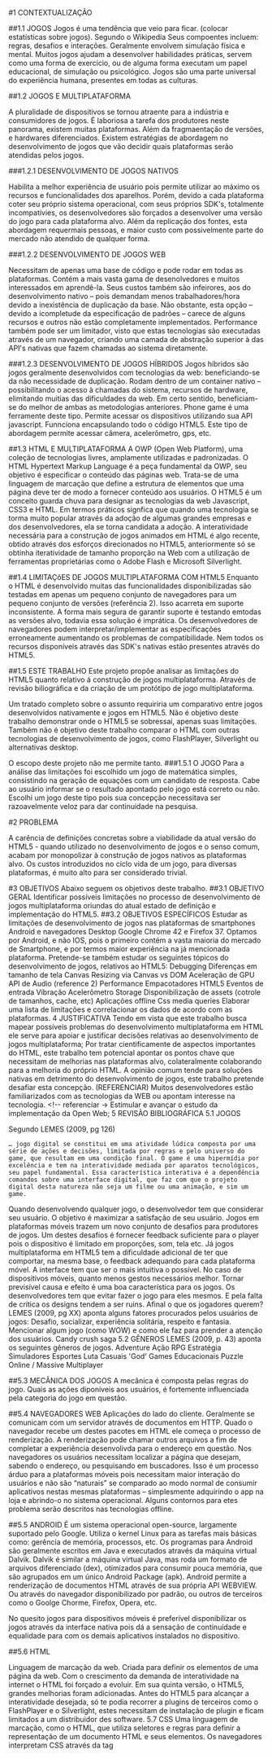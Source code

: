 #1  CONTEXTUALIZAÇÃO

##1.1  JOGOS
Jogos é uma tendência que veio para ficar. (colocar estatísticas sobre jogos).
Segundo o Wikipedia
Seus compoentes incluem: regras, desafios e interações. Geralmente envolvem simulação física e mental. Muitos jogos ajudam a desenvolver habilidades práticas, servem como uma forma de exercício, ou de alguma forma executam um papel educacional, de simulação ou psicológico. Jogos são uma parte universal do experiência humana, presentes em todas as culturas.


##1.2  JOGOS E MULTIPLATAFORMA

A pluralidade de dispositivos se tornou atraente para a indústria e consumidores de jogos.
É laboriosa a tarefa dos produtores neste panorama, existem muitas plataformas. Além da fragmaentação de versões, e hardwares diferenciados.
Existem estratégias de abordagem no desenvolvimento de jogos que vão decidir quais plataformas serão atendidas pelos jogos.

###1.2.1  DESENVOLVIMENTO DE JOGOS NATIVOS

Habilita a melhor experiência de usuário pois permite utilizar ao máximo os recursos e funcionalidades dos aparelhos. Porém, devido a cada plataforma coter seu próprio sistema operacional, com seus próprios SDK's, totalmente incompatívies, os desenvolvedores são forçados a desenvolver uma versão do jogo para cada plataforma alvo. Além da replicação dos fontes, esta abordagem requermais pessoas, e maior custo com possivelmente parte do mercado não atendido de qualquer forma.

###1.2.2  DESENVOLVIMENTO DE JOGOS WEB

Necessitam de apenas uma base de código e pode rodar em todas as plataformas.
Contém a mais vasta gama de desenolvedores e muitos interessados em aprendê-la. Seus custos também são infeirores, aos do desenvolvimento nativo – pois demandam menos trabalhadores/hora devido a inexistência de duplicação da base.
Não obstante, esta opção – devido a icompletude da especificação de padrões – carece de alguns recursos e outros não estão completamente implementados. Performance também pode ser um limitador, visto que estas tecnologias são executadas através de um navegador, criando uma camada de abstração superior à das API's nativas que fazem chamadas ao sistema diretamente.

###1.2.3  DESENVOLVIMENTO DE JOGOS HÍBRIDOS
Jogos híbridos são jogos geralmente desenvolvidos com tecnologias da web: beneficiando-se da não necessidade de duplicação. Rodam dentro de um container nativo – possibilitando o acesso à chamadas do sistema, recursos de hardware, elimitando muitias das  dificuldades da web.
Em certo sentido, beneficiam-se do melhor de ambas as metodologias anteriores.
Phone game é uma ferramente deste tipo. Permite acessar os dispositivos utilizando sua API javascript. Funnciona encapsulando todo o código HTML5. Este tipo de abordagem permite acessar câmera, acelerômetro, gps, etc.

##1.3  HTML E MULTIPLATAFORMA
A OWP (Open Web Platform), uma coleção de tecnologias livres, amplamente utilizadas e padronizadas.  O HTML Hypertext Markup Language é a peça fundamental da OWP, seu objetivo é especificar o conteúdo das páginas web. Trata-se de uma linguagem de marcação que define a estrutura de elementos que uma página deve ter de modo a fornecer conteúdo aos usuários. 
O HTML5 é um conceito guarda chuva para designar as tecnologias da web Javascript, CSS3 e HTML. Em termos práticos signfica que quando uma tecnologia se torma muito popular através da adoção de algumas grandes empresas e dos desenvolvedores, ela se torna candidata a adoção.
A interatividade necessária para a construção de jogos animados em HTML é algo recente, obtido através dos esforços direcionados no HTML5, anteriormente só se obtinha iteratividade de tamanho proporção na Web com a utilização de ferramentas proprietárias como o Adobe Flash e Microsoft Silverlight.

##1.4  LIMITAÇõES DE JOGOS MULTIPLATAFORMA COM HTML5
Enquanto o HTML é desenvolvido muitas das funcionalidades disponibilizadas são testadas em apenas um pequeno conjunto de navegadores para um pequeno conjunto de versões (referência 2). Isso acarreta em suporte inconsistente.  A forma mais segura de garantir suporte é testando emtodas as versões alvo, todavia essa solução é imprática.
Os desenvolvedores de navegadores podem interpretar/implementar as especificações erroneamente aumentando os problemas de compatibilidade.
Nem todos os recursos disponíveis através das SDK's nativas estão presentes através do HTML5.

##1.5  ESTE TRABALHO
Este projeto propõe analisar as limitações do HTML5 quanto relativo á construção de jogos multiplataforma. Através de revisão biliográfica e  da criação de um protótipo de jogo multiplataforma.

Um tratado completo sobre o assunto requiriria um comparativo entre jogos desenvolvidos nativamente e jogos em HTML5.
Não é objetivo deste trabalho demonstrar onde o HTML5 se sobressai, apenas suas limitações.
Também não é objetivo deste trabalho comparar o HTML com outras tecnologias de desenvolvimento de jogos, como FlashPlayer, Silverlight ou alternativas desktop.

O escopo deste projeto não me permite tanto.
###1.5.1  O JOGO
Para a análise das limitações foi escolhido um jogo de matemática simples, consistindo na geração de equações com um candidato de resposta. Cabe ao usuário informar se o resultado apontado pelo jogo está correto ou não. Escolhi um jogo deste tipo pois sua concepção necessitava ser razoavelmente veloz para dar continuidade na pesquisa.

#2  PROBLEMA

A carência de definições concretas sobre a viabilidade da atual versão do HTML5 - quando utilizado no desenvolvimento de jogos e o senso comum, acabam por monopolizar à construção de jogos nativos as plataformas alvo.
Os custos introduzidos no ciclo vida de um jogo, para diversas plataformas, é muito alto para ser considerado trivial.

#3  OBJETIVOS
Abaixo seguem os objetivos deste trabalho.
##3.1  OBJETIVO GERAL
Identificar possíveis limitações no processo de desenvolvimento de jogos multiplataforma oriundas do atual estado de definição e implementação do HTML5.
##3.2  OBJETIVOS ESPECÍFICOS
Estudar as limitações de desenvolvimento de jogos nas plataformas de smartphones Android e navegadores Desktop Google Chrome 42 e Firefox 37. Optamos por Android, e não IOS, pois o primeiro contém a vasta maioria do mercado de Smartphone, e por termos maior experiência na já mencionada plataforma.
    Pretende-se também estudar os seguintes tópicos do desenvolvimento de jogos, relativos ao HTML5:
    Debugging
    Diferenças em tamanho de tela
    Canvas
     Resizing via Canvas vs DOM
     Aceleração de GPU
     API de Audio (reference 2)
    Performance
    Empacotadores HTML5
    Eventos de entrada
    Vibração
    Acelerômetro
    Storage
    Disponibilização de assets (cotrole de tamanhos, cache, etc)
    Aplicações offline
    Css media queries
Elaborar uma lista de limitações e correlacionar os dados de acordo com as plataformas.
 4  JUSTIFICATIVA
Tendo em vista que este trabalho busca mapear possíveis problemas do desenvolvimento multiplataforma em HTML ele serve para apoiar e justificar decisões relativas ao desenvolvimento de jogos multiplataforma;
Por tratar cientificamente de aspectos importantes do HTML, este trabalho tem potencial apontar os pontos chave que necessitam de melhorias nas plataformas alvo, colateralmente colaborando para a melhoria do próprio HTML.
A opinião comum tende para soluções nativas em detrimento do desenvolvimento de jogos, este trabalho pretende desafiar esta concepção. (REFERENCIAR)
Muitos desenvolvedores estão familiarizados com as tecnologias da WEB ou apontam interesse na tecnologia. <!-- referenciar →
Estimular e avançar o estudo da implementação da  Open Web;
 5  REVISÃO BIBLIOGRÁFICA
 5.1  JOGOS

Segundo LEMES (2009, pg 126) 

    … jogo digital se constitui em uma atividade lúdica composta por uma série de ações e decisões, limitada por regras e pelo universo do game, que resultam em uma condição final. O game é uma hipermídia por excelência e tem na interatividade mediada por aparatos tecnológicos, seu papel fundamental. Essa característica interativa é a dependência comandos sobre uma interface digital, que faz com que o projeto digital desta natureza não seja um filme ou uma animação, e sim um game.

Quando desenvolvendo qualquer jogo, o desenvolvedor tem que considerar seu usuário. O objetivo é maximizar a satisfação de seu usuário.  Jogos em plataformas móveis trazem um novo conjunto de desafios para produtores de jogos. Um destes desafios é fornecer feedback suficiente para o player pois o dispositivo é limitado em proporções, som, tela etc. Já jogos multiplataforma em HTML5 tem a dificuldade adicional de ter que comportar, na mesma base, o feedback adequando para cada plataforma móvel.
A interface tem que ser o mais intuitiva o possível. No caso de dispositivos móveis, quanto menos gestos necessários melhor.
Tornar previsível causa e efeito é uma boa característica para os jogos.
Os desenvolvedores tem que evitar fazer o jogo para eles mesmos. E pela falta de crítica os designs tendem a ser ruins. Afinal o que os jogadores querem? LEMES (2009, pg XX) aponta alguns fatores procurados pelos usuários de jogos: Desafio, socializar, experiência solitária, respeito e fantasia.
Mencionar algum jogo (como WOW) e como ele faz para prender a atenção dos usuários.
Candy crush saga
 5.2  GÊNEROS
LEMES (2009, p. 43)  aponta os seguintes gêneros de jogos.
Adventure
Ação
RPG
Estratégia
Simuladores
Esportes
Luta
Casuais
'God' Games
Educacionais
Puzzle
Online / Massive Multiplayer

##5.3  MECÂNICA DOS JOGOS
A mecânica é composta pelas regras do jogo. Quais as ações diponíveis aos usuários, é fortemente influenciada pela categoria do jogo em questão.

##5.4  NAVEGADORES WEB
Aplicações do lado do cliente. Geralmente se comunicam com um servidor através de documentos em HTTP. Quado o navegador recebe um destes pacotes em HTML ele começa o processo de renderização. A renderização pode chamar outros arquivos a fim de completar a experiência desenvolivda para o endereço em questão.
Nos navegadores os usuários necessitam localizar a página que desejam, sabendo o endereço, ou pesquisando em buscadores. Isso é um processo árduo para a plataformas móveis pois necessitam maior interação do usuários e não são “naturais” se comparado ao modo normal de consumir aplicativos nestas mesmas plataformas – simplesmente adquirindo o app na loja e abrindo-o no sistema operacional. Alguns contornos para etes problema serão descritos nas tecnologias offline.

##5.5  ANDROID
É um sistema operacional open-source, largamente suportado pelo Google. Utiliza o kernel Linux para as tarefas mais básicas como: gerência de memória, processos, etc. Os programas para Android são geralmente escritos em Java e executados através da máquina virtual Dalvik.
Dalvik é similar a máquina virtual Java, mas roda um formato de arquivos diferenciado (dex), otimizados para consumir pouca memória, que são agrupados em um único Android Package (apk).
 Android permite a renderização de documentos HTML através de sua própria API WEBVIEW. Ou através do navegador disponibilizado por padrão, ou outros de terceiros como o Goolge Chorme, Firefox, Opera, etc.

No quesito jogos para dispositivos móveis é preferível disponibilizar os jogos através da interface nativa pois dá a sensação de continuidade e equalidade para com os demais aplicativos instalados no dispositivo.

##5.6  HTML

Linguagem de marcação da web. Criada para definir os elementos de uma página da web. Com o crescimento da demanda de interatividade na internet o HTML foi forçado a evoluir. Em sua quinta versão, o HTML5, grandes melhorias foram adicionadas. Antes do HTML5 para alcançar a interatividade desejada, só te podia recorrer a plugins de terceiros como o FlashPlayer e o Silverlight, estes necessitam de instalação de plugin e ficam limitados a um distribuidor des software.
 5.7  CSS
Uma linguagem de marcação, como o HTML,  que utiliza seletores e regras para definir a representação de um documento HTML e seus elementos.
Os navegadores interpretam CSS através da tag <style>.
Sua última versão, o CCS3, introduziu várias funcionalidades multiplataforma como media-queries que possibilitam regras para tamanhos de tela e Transformções 3D.ojjkk
Muitos navegadores também suportam aceleração de GPU (Graphis Process Unit) para elementos que tenham transformações 3d.
Flow de documento, ordem e posição em que os elementos tem que aparecer na página. Modelo de caixa o que encapsula o conteúdo em um elementos.

 5.8  JAVASCRIPT
Todo o navegador atual contém um interpretador de javascript tornando-o portável.
Emacscript criado pela Netscape se tornou tão popular que foi abraçada pela W3C
Atualmente a linguagem de programação mais popular do mundo.
Javascript 6 trás conceitos de orientação à objetos.
Existem vários transpiladores para javacript que permitem a utilização de linguagens que evoluem mais rapidamente.
Na versão estável atual 5.1, é  uma linguagem que falha ao impressionar. Especialmente quando comparada com linguagens mais maduras como C++. O objetivo inicial do javascript nunca for para ser utilizada em projetos de grande escala.
Desenvolvedores superutilizam seus acerrtos.
Existem músitas ferramentas de desenvolvimento designadas para alivar as falhas do javascirpt como transpiladores.
Seu ciclo de desenvolvimento é demorado pois necessita da aprovação de muitas partes.
Tipicamente javascript é criado separadamente do html, através da tag <script>. Quando os navegadores encontram essa tag eles fazem a requisição para o servidor para intejetar o código no documento. Isso pode ser problemático para projetos que incluam vários scripts.

Javascript se tornou portável e isso é um componente chave no desenvolvimento de jogos.

##5.9  ALTERNATIVAS AO JAVASCRIPT
Abaixo segem algumas tecnologias que servem de alternativa ao Javascript.
###5.9.1  TYPESCRIPT
Conhecido como uma versão extendida do Javascript que compila para javascript normal. Isso significa que os desenvolvedores podem continuar escrevendo Javascript normalmente. Typescript oferece classes, interfaces e módulos. 
###5.9.2  DART
Goolge. DartVM é uma máquina virtual que está embebido no google-chrome. Significante melhorias em perfomance quando comparado ao Javascript. Existe o dart2js que compila código em dart para javascript.

##5.10  DOCUMENT OBJECT MODEL (DOM)
É uma plataforma e interface agnóstica a linguagem que permite os programas e scripts dinamicamente acessar e atualizar o conteúdo, estrutura e estilo de docuemntos. Pode ser novamente processado e o resultado aparecer na tela. O navegador cria um DOM quando ele processa os elementos e tags encontrados em um documento HTML.Gmail é uma aplicação de única página (single-page) que se baseia fortemente no DOM para gerar conteúdo dinâmico e interativo oferecido pelo DOM.

##5.11  CANVAS

A nova tag <canvas> define um layer gráfico em documentos HTML que pode ser desenhado através de Javascript.
Permite desenhar diagramas, gráficos e animações [7]. É baseado em bitmap.
O suporte ainda é escasso.
Muitas vezes lento. Algumas soluções tentam arrumar isso através da utilização de GPU.
Apache Cordovautliza o FastCanvas.

CocoonJS é uma aplicativo híbrido que preenche a fraca implementação de OPENGL nos dispositivos móveis possibilitando se desenvolver em WEBGL.
##5.12  WEBGL
Baseado no OpenGL
Web GL não foi utilizada no trabalho apesar de ser de grande relevância no processo de jogos pois ainda não está completamente especificada e a diciculdade e escopo do projeto aumentariam muito se tivessem de incluir um jogos 3D.
Versão da especificação atual?
##5.13  VIDEO
##5.14  AUDIO
Audio é um componente vital para oferecer grande satisfação aos usuários de jogos. Provê feedback e imerge o usuário. Efeitos de som e música podem servir como mecanismo. Jogadores tem baixa tolerância a volume, deve ser utilizado com cautela.
###5.14.1  TAG AUDIO
A tag <audio> define um som dentro de um docuemento html. Quando o o elemento é renderizado pelos navegadores, ele carrega o conteúdo que pode ser reproduzido pelo player de audio do navegador. Existem múitas discrepâncias entre os formados aceitaveis pelos navegadores. È um tanto limitada quanto comparada ao aúdio de múltiplos canais disponibilizados por SDKs nativas.
###5.14.2  API DE AUDIO
É uma interface de audio experimental para Javascript. Provê maior flexibilidade na manipulação de audio. Essa tecnologia é muito mais nova do que a tag audio.
FORMATOS DE ÁUDIO
##5.15  CAMERA
##5.16  ENTRADA DE COMANDOS
Na construção da grande maioria dos jogos é muitas vezes imprescindível alta flexibilidade na gestão de entrada de dados. Este fator muito se amplia na criação de jogos multiplataforma, seja através de teclado, tela sensível ou sensor de movimentos, o importante é oferecer a melhor experiência possível por plataforma. O HTML5 trata todos estes casos abstratamente na forma de eventos, os quais podem ser escutados através de listeners. Os eventos básicos são: keydown (tecla baixa), keyup (tecla solta) e keypress (tecla pressionada).

Para detectar suporte aos mais variados recursos do HTML5 no browser do cliente existem duas possibilidades. Pode-se implementar testes para cada funcionalidade utilizada abordando os detalhes de implementação de cada uma ou então fazer uso de alguma biblioteca especializada neste processo, o Modernizr é uma opção open-source deste tipo de biblioteca, este gera uma lista de booleanos sobre grande variedade dos recursos HTML5, dentre estes, geolocalização, canvas, áudio, vídeo e local storage.
##5.17  CACHE
Applicações offline.
Algumas tecnologias desta classe são:
##5.18  OFFLINE E ARMAZENAMENTO
###5.18.1  LOCAL STORAGe
Também conhecido como WebStorage na especificação do HTML5. Provê uma forma de armazenar os dados como chave-valor dentro do navegador. Os dados são persistido mesmo que o navegador seja fechado.
###5.18.2  WEB SQL
Simplesmente um banco de dados SQLite embebido no navegador. Permite tabelas relacionais. O tamanho padrão do banco de dados é 5Mbytes e pode ser extendido pelo usuário.

##5.19  RECURSOS NATIVOS ATUALMENTE INDISPONíVEIS PARA O HTML5
- Suporte à câmera;
- Suporte à calendário;
##5.20  DEBUG
###5.20.1  WEINRE
Debugger remoto depreciado.
 5.21  TECNOLOGIAS POLYFILL
Acarretando assim, que muitos browsers não implementam algumas funcionalidades, completa ou parcialmente especificadas, daí surge a necessidade dos polyfills (tecnologias de preenchimento de lacunas) para implementar estas camadas.

Uma das soluções mais promissoras polyfill é o PhoneGap ou Apache Cordova, esta ferramenta é open-source e possibilita utilizar de inúmeros recursos de hardware da grande maioria das produtoras de dispositivos móveis.
##5.22  FERRAMENTAS
###5.22.1  NODEJS
Permite rodar Javascript fora do browser. Utiliza um modelo dirigido à eventos sem bloqueio, tornando-o rápido e eficiente.
###5.22.2  SISTEMAS DE BUILDING
Aquivos javascript são requisitados do servidor assincronamente. Isso pode levar a tempos de requição pouco desejáveis. Uma saída seria escrever o código em apenas um arquivo mais isso leva a gerência de código bagunçada. A saída mais comum entre desenvolvedores é utiliza ruma ferramenta que junta todos os arquivos e disponibiliza apenas um para o usuário.
###5.22.3  GRUNT
Aplica as modificações separadamente em cada arquivo.
###5.22.4  GULP
Utiliza o conceito de streams para aplicar todas as modificações sobre um arquivo de uma vez só.
Minify, obfuscation
###5.22.5  SOURCE MAPS
Para encontrar os arquivos minificados a fim de ajudar o desenvolvedor a debugar a aplicação.
###5.22.6  MINIFY
Remover caracteres desnecessários do javascript como espaços vazios, diminuindo o tamanho dos nomes, fazendo o tempo de loading diminuir.
###5.22.7  GERENCIADORES DE PACOTES
###5.22.8  BOWER
Package manager para a web
###5.22.9  NPM
Package manager para o NODE
##5.23  DISPONIBILIZAÇÂO DA APLICAÇÂO
Links com manifestos

###5.23.1  INSTALAÇÃO
Este método é benéfico pois possibilita ao usuário a mesma experiência ao adquirir uma aplicação normal. Este tipo de aplicação é comummente referido como "híbrido".

####5.23.1.1  CROSSWALK
Crosswalk empacota os fontes juntamente com uma versão do Chromium, a versão open-source do Google-Chrome. Isso faz com que o software se comporte da mesma forma para todas as versões de dispositivos Android.
####5.23.1.2  PHONEGAP

###5.23.2  PHONEGAP CLOUD
Este serviço possibilita que se faça upload de um arquivo compactado contendo os fontes – ou apontando para um repositório no github – que no tempo desta pesquisa não estava funcionando; e se gere o APK para o android nativamente.
###5.24  O JOGO
Devido ao fato deste trabalho explorar as limitações dos jogos em HTML5, optei por evitar a utilização de plugins e ferramentas de terceiros que pudessem ocultar alguma limitação.
Escolhi a simplicidade para não precisar ficar muito tempo aprendendo as coisas em detrimento do refinamento da pesquisa.

A mecânica

O jogo consiste em simplesmente em uma tela que apresenta equações e um possível resultado. Cabe ao jogador decidir se o resultado está certo ou errado. O tempo é um fator levado em consideração, quão mais rápido o jogador acertar se a afirmação está correta ou não, mais pontos ele receberá.

Argumentos à favor da escolha do game:
Tem porfundidade, permite a adição de novos recursos no futuro;
É facilmente traduzível em tamanhos de telas difrentes e tipos de entrada de dados diferentes;


###5.24.1  IMPLEMENTAÇÃO
Não tenho grande experiência com o desenvolvimento de jogos nem com o desenvolvimento em HTML5. Também para não interferir na pesquisa busquei não me distanciar do que é considerado padrão em ferramentas e métodos.
Comecei escrevendo o aplicativo para o Navegador do desktop pois era o que estava mais acessível no momento. Mais tarde descobri que de fato é assim que de desnvolve.

##5.25  FEEDBACK
#6  TRABALHOS SIMILARES
(Referência 2) Faz uma revisão de aspectos do HTML5 através da construção de um jogo. O autor foca muito nos aspectos de criação de jogos e feedback do desenvolvimento. Troca de tecnologias e não especificamente nas limitações conforme o meu trabalho. Em outras palavras seu escopo é mais genérico e não tão preciso quanto este

#7  METODOLOGIA
    
O primeiro passo consiste em definir as plataformas alvo do trabalho; devem ser plataformas mercadologicamente relevantes ao desenvolvimento de jogos, que possibilitem a criação de aplicativos em HTML e que acentuem o antagonismo de características.
Segue-se com a construção de uma lista com os recursos relevantes aos jogos que, empiricamente, sofrem ou são comummente ligados à limitações multiplataforma. Segue-se uma pesquisa para aprofundar teoricamente cada um dos recursos, possivelmente elegendo novos.
Com um baseamento teórico substancial, o próximo passo é a criação do protótipo de um jogo multiplataforma que utilize recursos potencialmente limitados. Para ser considerado pronto, o protótipo deve ser testado, e estar funcional, com adaptações ou não, em cada uma das plataformas alvo definidas.
Com o protótipo concebido, o passo que segue é a enumeração, e descrição das limitações detectadas no processo de desenvolvimento e testes do jogo. Este detalhamento deve responder as seguintes perguntas:

Quais as limitações foram encontradas no jogo?
Em quais plataformas?
Sob quais circunstâncias?
As limitações puderam ser contornadas?
Algum efeito colateral das limitações no jogo?
Qual a categoria do problema: usabilidade, funcionalidade, manutibilidade, portabilidade ou performance? (segundo ISO)


#8  RESULTADOS
Abaixo constam as limitações encontradas durante a pesquisa e concepção do jogo
##8.1  LIMITAÇÕES
1.  VERSÕES
A grande maioria dos dispositivos atualmente no mercado utilizam obsoletas de seus softwares. Isso dificulta o desenvolvimento. Se a tecnologia de tradução para o browser utilizar o a classe Webview do Android - como o Apache cordova faz - as versões mais antigas podem ser penalizadas com problemas de performance ou falta de recursos.

2. OFFLINE

Refresh duplo para ver assets cacheados. Ver: http://buildnewgames.com/game-asset-management/

3. AUDIO
Api de som quebra quando executado diversas vezes.
Os navegadores variam na disponibilização de formatos aceitáveis
Somente um áudio pode ser tocado no Navegador do Android
Não é possível trocar o volume no IOS.  
Alguns navegadores favorecem formatos ogg (vorbis) e outros, como o Safari, favorecem o MP3.
3. VIDEO
Codecs
4. ASSETS

Trafegar muitos assets deixa o sistema lento.

 Contorno
Utilizando páginas de carregamento e/ou cache;

5. UI

É muito custoso desenvolver uma interfaces que pareçam nativas para cada dispositivo sem a utilização de plugins e ferramentas especializadas.
Em termos gerais, trabalhar com proporções é positivo. Não obstante há casos, como o dos botões de certo e errado que a proporções ficam exageradas, nesses casos a utilizada de max-width é uma solução conveniente.   

6. PERFORMANCE

ACELERAÇÂO DE GPU
7. Acelerômetro

8. IMPLEMENTAÇÃO INCONSISTENTE DE APIs

9.  TAMANHO DE TELA
Em alguns casos o tamanho das telas pode ser um fator limitante – como no caso de jogos de estratégia. Jogadores com telas menores podem sair em desvantagem.
9.  CAMERA


Falar sobre câmera.


Limitação
Desktop/Firefox
Desktop/Google Chrome
Smatphone/Android













#9  CONCLUSÕES
Não pude testar todos os métodos e ferramentas e versões à disposição, um trabalho completo demandaria esforços conjuntos de muitos indivíduos ou um período de tempo bem mais extenso. Se uma empresa deseja produzir jogos nativos elas precisarão de vários desenvolvedores. Eu sozinho fui capaz de produzir um jogo em tempo razoável trabalhando apenas com a plataforma web.

Por não utilizar frameworks e bibliotecas estou me distanciando dos casos da vida real.
Só poderemos considerar o HTML como uma jjkkespecificação pronta quando for possível fazer tudo o que se faz nativamente com os dispositivos através de uma API web padronizada.

##9.1  TRABALHOS FUTUROS
EMACSCRIPT 7


#10  CRONOGRAMA
O cronograma foi especificado de acordo com o detalhado na metodologia, suas datas estão especificadas de acordo com dias úteis disponíveis no calendário.
Etapa
Indicador físico
Previsão


Início
Término
1. Pesquisa explanatória sobre o estado da arte das tecnologias e conceitos.
Documento
12/08
30/08
2. Identificar as tecnologias que melhor satisfazem as necessidades do projeto.
Documento
01/09
02/09
3. Análise do jogo
Documento
02/09
17/09
4. Construção de protótipo
Documento, Software
17/09
10/10
5. Construção de versão final
Documento, Software
10/10
30/10
7. Exportação dos binários específicos de plataforma
Software
1/11
2/11
8. Disponibilização da aplicação online
- 
2/11
3/11
9. Levantamento das experiências obtidas como HTML5, e especificidades da implementação do controle de movimento e da interface de usuário.
Documento
4/11
7/11
10. Criação de comparativo de usuabilidade dentre as plataformas
Documento
7/11
15/11
11.  Análise dos resultados e conclusões
Documento
15/11
30/11
Escrita do TCC
Documento
12/08
05/12

#BIBLIOGRAFIA
LEMES, David Oliveira. Games independentes. Pontifícia Universidade Católica de São Paulo 2009.

Referência 3 é uma ótima fonte de explicação de como tecnologias relacionadas ao assunto funcionam.

Referência 2 é uma ótimo trabalho para pegar ideias sobre como escrever as coisas.

Referência 7 is  a good font from feature detection systems.

HTML5: A blessing or a curse
http://www.develop-online.net/tools-and-tech/html5-a-blessing-or-a-curse/0117393

5 common mistakes that html5 developers make
http://www.toptal.com/html5/top-5-mistakes-that-html5-developers-make

#GLOSSÁRIO
API - 

#ANEXOS

 10.1  CONVERSORES PARA HTML5
Além da possibilidade de escrever em HTML, pode-se optar pela alternativa de utilizar-se um conversor de linguagens.

 10.2  METODOLOGIA DE DESENVOLVIMENTO DE SOFTWARE PARA A CONSTRUÇÃO DE GAMES

Como o jogo é um software complexo demanda-se a utilização de metodologias de engenharia de software, dentre os processos de software mais conhecidos academicamente destacamos:

- OpenUP: este é bem detalhado e de característica iterativa e incremental. Gerando assim, um levantamento mais apurado dos riscos, requisitos e outros detalhes do sistema e a criação incremental do sistema, com requisitos maleáveis;
- Cascata: processo antigo, caracteriza-se por ser pouco maleável aos requisitos mapeados posteriormente ao processo de análise;
- Processo ágil - SCRUM: sua utilização é flexível e sendo um método ágil especifica pouca documentação, ou como dizem, somente a documentação necessária, este processo é bem conhecido e aceito na comunidade de desenvolvimento de software. Suas principais características são: divisão do processo de desenvolvimento através uma série de iterações chamadas sprints. Cada sprint consiste tipicamente em duas a quatro semanas. É bem aplicado a projetos que mudam constantemente e que demandam rápidas adaptações;
- Processo ágil – XP: tem muitas características similares ao SCRUM por este também ser um processo ágil. Dentre suas especifidades destaca-se: versões frequentes, pequenos ciclos de desenvolvimento que buscam aumentar a produtividade, introduzem checkpoints onde os clientes podem agregar novas funcionalidades;

 10.3  AMBIENTES PARA DESENVOLVIMENTO HTML5

Na pesquisa efetuada sobre estes frameworks full stack foram identificadas as seguintes tecnologias:
    - segundo (PRADO, 2012) o GWT é um framework essencialmente para o lado do cliente (client side) e dá suporte à comunicação com o servidor através de RPCs Remote Procedure Calls (ou procedimento de chamadas remotas). Ele não é um framework para aplicações clássicas da web, pois deixa a implementação da aplicação web parecida com implementações em desktop. Este é utilizado em muitos produtos de grande porte como o Google Adwords e Google Wallet. Outra característica interessante é que a plataforma opera sobre a licença Apache versão 2;
    - construct 2 -  é um editor na nuvem focado para usuários sem conhecimento prévio em programação orientado a comportamento;
    - PlayCanvas - é uma plataformas para a construção de jogos 3D na nuvem, desenvolvida com foco em performance. Permite a hospedagem, controle de versão e publicação dos aplicativos nela criados, possibilita também a importação de modelos 3D de softwares populares como: Maya, 3ds Max e Blender;
    - o ambiente HTML5 Development Environment (ambiente de desenvolvimento HTML5) da Intel, este fornece uma solução na nuvem, completa para o desenvolvimento em plataforma cruzada, com serviços de empacotamento, serviços para a criação e testes de aplicativos com montagem de interfaces drag and drop (Intex XDK) e bibliotecas para a construção de jogos utilizando aceleração de hardware, o que garante até duas vezes mais performance que aplicativos mobile baseados em Web tradicionais. Esta solução é free, open source e funciona  através de um plugin para o Google Chrome, ou seja, o desenvolvimento também é multiplataforma e devido ao fato de os binários ficarem hospedados na nuvem, possibilitou a  Intel criar compiladores para cada uma das plataformas disponibilizadas pelo PhoneGap, que é o framework polyfill utilizado na solução.

 10.4  HTTP

##FRAMEWORKS DE DESENVOLVIMENTO DE JOGOS EM HTML5;


 10.5  FRAMEWORKS PARA DESENVOLVIMENTO DE JOGOS HTML5
Com o intuito de simplificar o processo para os desenvolvedores, auxiliando-os a focarem-se apenas nas soluções que estão desenvolvendo, foram criados os frameworks para desenvolvimento de jogos. Não obstante, o intuito deste trabalho é desenvolver um jogo sem auxilio de frameworks pois estes muitas vezes escondem possíveis limitações, desenvolvendo *workaroundslog* próprios.
- enchant.js: dentre suas funcionalidades constam: orientação à objetos, orientado à eventos, contém um motor de animação, suporta WebGL e Canvas, etc;
- three.js: considerada leve, renderiza WebGL e Canvas, arquitetura procedural;
- quintus: bom para plataformas 2D
- limeJs: bom para 2d

 10.6  INTERFACE E ESCOLHAS DE DESIGN
Mobile first
